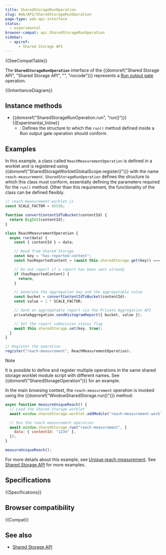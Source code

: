```yaml
---
title: SharedStorageRunOperation
slug: Web/API/SharedStorageRunOperation
page-type: web-api-interface
status:
  - experimental
browser-compat: api.SharedStorageRunOperation
sidebar:
  - apiref:
      - Shared Storage API
---
```


{{SeeCompatTable}}

The **`SharedStorageRunOperation`** interface of the {{domxref("Shared Storage API", "Shared Storage API", "", "nocode")}} represents a [Run output gate](/en-US/docs/Web/API/Shared_Storage_API#run) operation.

{{InheritanceDiagram}}

## Instance methods

- {{domxref("SharedStorageRunOperation.run", "run()")}} {{Experimental_Inline}}
  - : Defines the structure to which the `run()` method defined inside a Run output gate operation should conform.

## Examples

In this example, a class called `ReachMeasurementOperation` is defined in a worklet and is registered using {{domxref("SharedStorageWorkletGlobalScope.register()")}} with the name `reach-measurement`. `SharedStorageRunOperation` defines the structure to which this class must conform, essentially defining the parameters required for the `run()` method. Other than this requirement, the functionality of the class can be defined flexibly.

```js
// reach-measurement-worklet.js
const SCALE_FACTOR = 65536;

function convertContentIdToBucket(contentId) {
  return BigInt(contentId);
}

class ReachMeasurementOperation {
  async run(data) {
    const { contentId } = data;

    // Read from Shared Storage
    const key = "has-reported-content";
    const hasReportedContent = (await this.sharedStorage.get(key)) === "true";

    // Do not report if a report has been sent already
    if (hasReportedContent) {
      return;
    }

    // Generate the aggregation key and the aggregatable value
    const bucket = convertContentIdToBucket(contentId);
    const value = 1 * SCALE_FACTOR;

    // Send an aggregatable report via the Private Aggregation API
    privateAggregation.sendHistogramReport({ bucket, value });

    // Set the report submission status flag
    await this.sharedStorage.set(key, true);
  }
}

// Register the operation
register("reach-measurement", ReachMeasurementOperation);
```

> [!NOTE]
> It is possible to define and register multiple operations in the same shared storage worklet module script with different names. See {{domxref("SharedStorageOperation")}} for an example.

In the main browsing context, the `reach-measurement` operation is invoked using the {{domxref("WindowSharedStorage.run()")}} method:

```js
async function measureUniqueReach() {
  // Load the Shared Storage worklet
  await window.sharedStorage.worklet.addModule("reach-measurement-worklet.js");

  // Run the reach measurement operation
  await window.sharedStorage.run("reach-measurement", {
    data: { contentId: "1234" },
  });
}

measureUniqueReach();
```

For more details about this example, see [Unique reach measurement](https://privacysandbox.google.com/private-advertising/private-aggregation/unique-reach). See [Shared Storage API](/en-US/docs/Web/API/Shared_Storage_API) for more examples.

## Specifications

{{Specifications}}

## Browser compatibility

{{Compat}}

## See also

- [Shared Storage API](/en-US/docs/Web/API/Shared_Storage_API)

